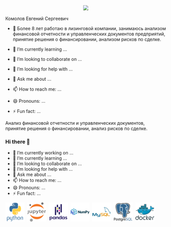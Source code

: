 
<div id="header" align="center">
  <img src="https://media.giphy.com/media/FoVzfcqCDSb7zCynOp/giphy.gif" width="100"/>
</div>

Комолов Евгений Сергеевич
- 🔭 Более 8 лет работаю в лизинговой компании, занимаюсь анализом финансовой отчетности и управленческих документов предприятий, принятие решения о финансировании, анализом рисков по сделке.

- 🌱 I’m currently learning ...
- 👯 I’m looking to collaborate on ...
- 🤔 I’m looking for help with ...
- 💬 Ask me about ...
- 📫 How to reach me: ...
- 😄 Pronouns: ...
- ⚡ Fun fact: ...

Анализ финансовой отчетности и управленческих документов, принятие решения о финансировании, анализ рисков по сделке.

### Hi there 👋
- 🔭 I’m currently working on ...
- 🌱 I’m currently learning ...
- 👯 I’m looking to collaborate on ...
- 🤔 I’m looking for help with ...
- 💬 Ask me about ...
- 📫 How to reach me: ...
- 😄 Pronouns: ...
- ⚡ Fun fact: ...
<!--
**Eugene-data/Eugene-data** is a ✨ _special_ ✨ repository because its `README.md` (this file) appears on your GitHub profile.


Here are some ideas to get you started:

- 🔭 I’m currently working on ...
- 🌱 I’m currently learning ...
- 👯 I’m looking to collaborate on ...
- 🤔 I’m looking for help with ...
- 💬 Ask me about ...
- 📫 How to reach me: ...
- 😄 Pronouns: ...
- ⚡ Fun fact: ...
-->
<div>
  <img src="https://github.com/devicons/devicon/blob/master/icons/python/python-original-wordmark.svg" title="python" alt="python" width="60" height="60"/>&nbsp;
  <img src="https://github.com/devicons/devicon/blob/master/icons/jupyter/jupyter-original-wordmark.svg" title="jupiter" alt="jupiter" width="60" height="60"/>&nbsp;
  <img src="https://github.com/devicons/devicon/blob/master/icons/pandas/pandas-original-wordmark.svg" title="Pandas" alt="Pandas" width="60" height="60"/>&nbsp;
  <img src="https://github.com/devicons/devicon/blob/master/icons/numpy/numpy-original-wordmark.svg" title="Pandas" alt="Pandas" width="60" height="60"/>&nbsp;
  <img src="https://github.com/devicons/devicon/blob/master/icons/mysql/mysql-original-wordmark.svg" title="mySQL" alt="mySQL" width="60" height="60"/>&nbsp;
  <img src="https://github.com/devicons/devicon/blob/master/icons/postgresql/postgresql-original-wordmark.svg" title="mySQL" alt="mySQL" width="60" height="60"/>&nbsp;
   <img src="https://github.com/devicons/devicon/blob/master/icons/docker/docker-original-wordmark.svg" title="mySQL" alt="mySQL" width="60" height="60"/>&nbsp;

</div>
